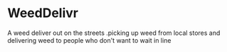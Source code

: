 # WeedDelivr
A weed deliver out on the streets .picking up weed from local stores and delivering weed to people who don't want to wait in line
